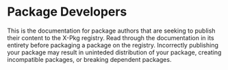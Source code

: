 # Package Developers

This is the documentation for package authors that are seeking to publish their content to the X-Pkg registry. Read through the documentation in its entirety before packaging a package on the registry. Incorrectly publishing your package may result in uninteded distribution of your package, creating incompatible packages, or breaking dependent packages.